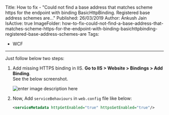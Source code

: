 Title: How to fix - "Could not find a base address that matches scheme https for the endpoint with binding BasicHttpBinding. Registered base address schemes are..."
Published: 26/03/2019
Author: Ankush Jain
IsActive: true
ImageFolder: how-to-fix-could-not-find-a-base-address-that-matches-scheme-https-for-the-endpoint-with-binding-basichttpbinding-registered-base-address-schemes-are
Tags:
  - WCF
---
Just follow below two steps:

1.  Add missing HTTPS binding in IIS. **Go to IIS > Website > Bindings > Add Binding**.   
    See the below screenshot. 
    
    ![enter image description here](/img/blogs/how-to-fix-could-not-find-a-base-address/could-not-find-a-base-address-that-matches-scheme-https.png)

2.  Now, Add `serviceBehaviours` in `web.config` file like below:

    ```xml
    <serviceMetadata httpGetEnabled="true" httpsGetEnabled="true"/>
    ```

                
